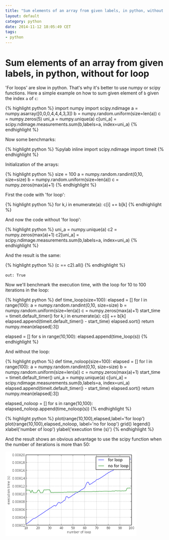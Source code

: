 ```yaml
---
title: "Sum elements of an array from given labels, in python, without for loop"
layout: default
category: python
date: 2014-11-12 18:05:49 CET
tags:
- python
---
```


# Sum elements of an array from given labels, in python, without for loop

'For loops' are slow in python.
That's why it's better to use numpy or scipy functions.
Here a simple example on how to sum given element of `b` given the index `a` of `c`:

{% highlight python %}
import numpy
import scipy.ndimage
a = numpy.asarray([0,0,0,4,4,4,3,3])
b = numpy.random.uniform(size=len(a))
c = numpy.zeros(5)
uni_a = numpy.unique(a)
c[uni_a] = scipy.ndimage.measurements.sum(b,labels=a, index=uni_a)
{% endhighlight %}

Now some benchmarks:


{% highlight python %}
%pylab inline
import scipy.ndimage
import timeit
{% endhighlight %}


Initialization of the arrays:

{% highlight python %}
size = 100
a = numpy.random.randint(0,10, size=size)
b = numpy.random.uniform(size=len(a))
c = numpy.zeros(max(a)+1)
{% endhighlight %}

First the code with 'for loop':

{% highlight python %}
for k,i in enumerate(a):
    c[i] += b[k]
{% endhighlight %}

And now the code without 'for loop':

{% highlight python %}
uni_a = numpy.unique(a)
c2 = numpy.zeros(max(a)+1)
c2[uni_a] = scipy.ndimage.measurements.sum(b,labels=a, index=uni_a)
{% endhighlight %}

And the result is the same:

{% highlight python %}
(c == c2).all()
{% endhighlight %}

`out: True`

Now we'll benchmark the execution time, with the loop for 10 to 100 iterations in the loop:

{% highlight python %}
def time_loop(size=100):
    elapsed = []
    for l in range(100):
        a = numpy.random.randint(0,10, size=size)
        b = numpy.random.uniform(size=len(a))
        c = numpy.zeros(max(a)+1)
        start_time = timeit.default_timer()
        for k,i in enumerate(a):
            c[i] += b[k]
        elapsed.append(timeit.default_timer() - start_time)
    elapsed.sort()
    return numpy.mean(elapsed[:3])


elapsed = []
for s in range(10,100):
    elapsed.append(time_loop(s))
{% endhighlight %}

And without the loop:

{% highlight python %}
def time_noloop(size=100):
    elapsed = []
    for l in range(100):
        a = numpy.random.randint(0,10, size=size)
        b = numpy.random.uniform(size=len(a))
        c = numpy.zeros(max(a)+1)
        start_time = timeit.default_timer()
        uni_a = numpy.unique(a)
        c[uni_a] = scipy.ndimage.measurements.sum(b,labels=a, index=uni_a)
        elapsed.append(timeit.default_timer() - start_time)
    elapsed.sort()
    return numpy.mean(elapsed[:3])


elapsed_noloop = []
for s in range(10,100):
    elapsed_noloop.append(time_noloop(s))
{% endhighlight %}

{% highlight python %}
plot(range(10,100),elapsed,label='for loop')
plot(range(10,100),elapsed_noloop, label='no for loop')
grid()
legend()
xlabel('number of loop')
ylabel('execution time (s)')
{% endhighlight %}

And the result shows an obvious advantage to use the scipy function when the number of iterations is more than 50:

![png](/assets/no_for_loop_files/no_for_loop_14_1.png)

